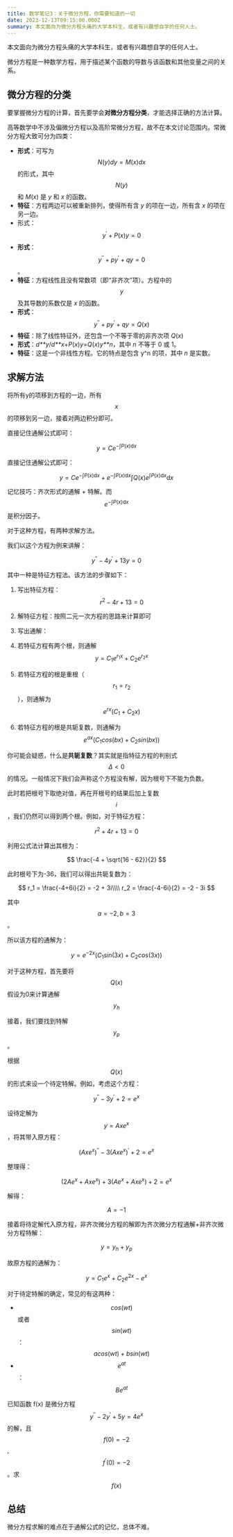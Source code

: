 ```yaml
---
title: 数学笔记3：关于微分方程，你需要知道的一切
date: 2023-12-13T09:15:00.000Z
summary: 本文面向为微分方程头痛的大学本科生，或者有兴趣想自学的任何人士。
---
```



本文面向为微分方程头痛的大学本科生，或者有兴趣想自学的任何人士。

微分方程是一种数学方程，用于描述某个函数的导数与该函数和其他变量之间的关系。

## 微分方程的分类

要掌握微分方程的计算，首先要学会**对微分方程分类**，才能选择正确的方法计算。

高等数学中不涉及偏微分方程以及高阶常微分方程，故不在本文讨论范围内。常微分方程大致可分为四类：
- **形式**：可写为 $$ N(y)dy=M(x)dx $$ 的形式，其中 $$ N(y) $$ 和 *M*(*x*) 是 *y* 和 *x* 的函数。
- **特征**：方程两边可以被重新排列，使得所有含 *y* 的项在一边，所有含 *x* 的项在另一边。
- 形式：$$ y^{\prime}+ P(x)y=0 $$
- **形式**：$$ y^{\prime\prime}+py^{\prime}+qy=0 $$。
- **特征**：方程线性且没有常数项（即“非齐次”项）。方程中的 $$ y $$ 及其导数的系数仅是 *x* 的函数。
- **形式**：$$ y^{\prime\prime}+py^{\prime}+qy=Q(x) $$
- **特征**：除了线性特征外，还包含一个不等于零的非齐次项 *Q*(*x*)
- **形式**：*d**y*/*d**x*+*P*(*x*)*y*=*Q*(*x*)*y**n*，其中 *n* 不等于 0 或 1。
- **特征**：这是一个非线性方程。它的特点是包含 y^n 的项，其中 *n* 是实数。

## 求解方法

将所有y的项移到方程的一边，所有$$ x $$的项移到另一边，接着对两边积分即可。

直接记住通解公式即可：

$$
y = Ce^{-\int P(x)\mathrm{d}x}
$$

直接记住通解公式即可：

$$
y = Ce^{-\int P(x)\mathrm{d}x} + e^{-\int P(x)\mathrm{d}x}\int Q(x)e^{\int P(x) \mathrm{d}x}\mathrm{d}x
$$

记忆技巧：齐次形式的通解 + 特解。而$$ e^{-\int P(x) \mathrm{d}x} $$是积分因子。

对于这种方程，有两种求解方法。

我们以这个方程为例来讲解：

$$
y^{\prime\prime} - 4y^{\prime}  + 13y = 0
$$

其中一种是特征方程法。该方法的步骤如下：

1. 写出特征方程：$$ r^2 - 4r + 13 = 0 $$
2. 解特征方程：按照二元一次方程的思路来计算即可

1. 写出通解：

  1. 若特征方程有两个根，则通解 $$ y = C_1e^{r_1x} + C_2e^{r_2x} $$
  2. 若特征方程的根是重根（$$ r_1 = r_2 $$），则通解为$$ e^{rx}(C_1+C_2x) $$
  3. 若特征方程的根是共轭复数，则通解为$$ e^{ax}(C_1cos(bx) + C_2sin(bx)) $$

你可能会疑惑，什么是**共轭复数**？其实就是指特征方程的判别式$$ \Delta < 0 $$ 的情况。一般情况下我们会声称这个方程没有解，因为根号下不能为负数。

此时若把根号下取绝对值，再在开根号的结果后加上复数$$ i $$，我们仍然可以得到两个根。例如，对于特征方程：

$$
r^2 + 4r + 13 = 0
$$

利用公式法计算出其根为：

$$
\frac{-4 + \sqrt{16 - 62}}{2}
$$

此时根号下为-36，我们可以得出共轭复数为：

$$
r_1 = \frac{-4+6i}{2} = -2 + 3i\\\\ r_2 = \frac{-4-6i}{2} = -2 - 3i
$$

其中$$ a=-2, b=3 $$。

所以该方程的通解为：

$$
y = e^{-2x}(C_1sin(3x)+C_2cos(3x))
$$

对于这种方程，首先要将$$ Q(x) $$假设为0来计算通解$$ y_h $$

接着，我们要找到特解$$ y_p $$。

根据 $$ Q(x) $$ 的形式来设一个待定特解。例如，考虑这个方程：

$$
y^{\prime\prime} - 3y^{\prime}  + 2 = e^x
$$

设待定解为$$ y = Axe^x $$，将其带入原方程：

$$
(Axe^x)^{\prime\prime} - 3(Axe^x)^{\prime}  + 2 = e^x
$$

整理得：

$$
(2Ae^x + Axe^x) + 3(Ae^x + Axe^x) +2 = e^x
$$

解得：

$$
A = -1
$$

接着将待定解代入原方程，非齐次微分方程的解即为齐次微分方程通解+非齐次微分方程特解：

$$
y = y_{h} + y_{p}
$$

故原方程的通解为：

$$
y = C_1e^x + C_2e^{2x} - e^x
$$

对于待定特解的确定，常见的有这两种：
- $$ cos(wt) $$ 或者 $$ sin(wt) $$：$$ acos(wt) + bsin(wt) $$
- $$ e^{at} $$：$$ Be^{at} $$

已知函数 f(x) 是微分方程 $$ y^{\prime\prime} - 2y^{\prime} + 5y = 4e^x $$的解，且$$ f(0) = -2 $$, $$ f^{\prime}(0) = -2 $$。求$$ f(x) $$

## 总结

微分方程求解的难点在于通解公式的记忆，总体不难。


